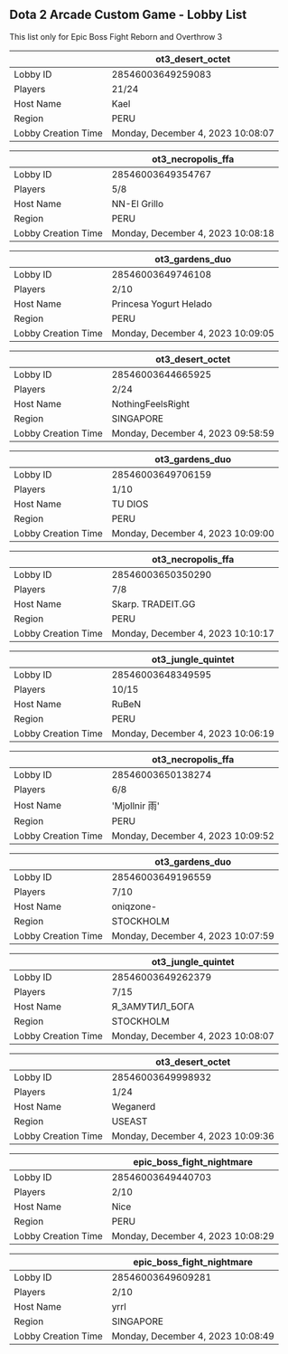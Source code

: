 ## Dota 2 Arcade Custom Game - Lobby List

This list only for Epic Boss Fight Reborn and Overthrow 3

|  | ot3_desert_octet |
| ------ | ------ |
| Lobby ID | 28546003649259083 |
| Players | 21/24 |
| Host Name | Kael |
| Region | PERU |
| Lobby Creation Time | Monday, December 4, 2023 10:08:07 |


|  | ot3_necropolis_ffa |
| ------ | ------ |
| Lobby ID | 28546003649354767 |
| Players | 5/8 |
| Host Name | NN-El Grillo |
| Region | PERU |
| Lobby Creation Time | Monday, December 4, 2023 10:08:18 |


|  | ot3_gardens_duo |
| ------ | ------ |
| Lobby ID | 28546003649746108 |
| Players | 2/10 |
| Host Name | Princesa Yogurt Helado |
| Region | PERU |
| Lobby Creation Time | Monday, December 4, 2023 10:09:05 |


|  | ot3_desert_octet |
| ------ | ------ |
| Lobby ID | 28546003644665925 |
| Players | 2/24 |
| Host Name | NothingFeelsRight |
| Region | SINGAPORE |
| Lobby Creation Time | Monday, December 4, 2023 09:58:59 |


|  | ot3_gardens_duo |
| ------ | ------ |
| Lobby ID | 28546003649706159 |
| Players | 1/10 |
| Host Name | TU DIOS |
| Region | PERU |
| Lobby Creation Time | Monday, December 4, 2023 10:09:00 |


|  | ot3_necropolis_ffa |
| ------ | ------ |
| Lobby ID | 28546003650350290 |
| Players | 7/8 |
| Host Name | Skarp. TRADEIT.GG |
| Region | PERU |
| Lobby Creation Time | Monday, December 4, 2023 10:10:17 |


|  | ot3_jungle_quintet |
| ------ | ------ |
| Lobby ID | 28546003648349595 |
| Players | 10/15 |
| Host Name | RuBeN |
| Region | PERU |
| Lobby Creation Time | Monday, December 4, 2023 10:06:19 |


|  | ot3_necropolis_ffa |
| ------ | ------ |
| Lobby ID | 28546003650138274 |
| Players | 6/8 |
| Host Name | 'Mjollnir 雨' |
| Region | PERU |
| Lobby Creation Time | Monday, December 4, 2023 10:09:52 |


|  | ot3_gardens_duo |
| ------ | ------ |
| Lobby ID | 28546003649196559 |
| Players | 7/10 |
| Host Name | oniqzone- |
| Region | STOCKHOLM |
| Lobby Creation Time | Monday, December 4, 2023 10:07:59 |


|  | ot3_jungle_quintet |
| ------ | ------ |
| Lobby ID | 28546003649262379 |
| Players | 7/15 |
| Host Name | Я_ЗАМУТИЛ_БОГА |
| Region | STOCKHOLM |
| Lobby Creation Time | Monday, December 4, 2023 10:08:07 |


|  | ot3_desert_octet |
| ------ | ------ |
| Lobby ID | 28546003649998932 |
| Players | 1/24 |
| Host Name | Weganerd |
| Region | USEAST |
| Lobby Creation Time | Monday, December 4, 2023 10:09:36 |


|  | epic_boss_fight_nightmare |
| ------ | ------ |
| Lobby ID | 28546003649440703 |
| Players | 2/10 |
| Host Name | Nice |
| Region | PERU |
| Lobby Creation Time | Monday, December 4, 2023 10:08:29 |


|  | epic_boss_fight_nightmare |
| ------ | ------ |
| Lobby ID | 28546003649609281 |
| Players | 2/10 |
| Host Name | yrrl |
| Region | SINGAPORE |
| Lobby Creation Time | Monday, December 4, 2023 10:08:49 |


